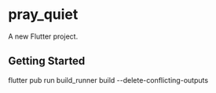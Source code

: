 # pray_quiet

A new Flutter project.

## Getting Started
flutter pub run build_runner build --delete-conflicting-outputs